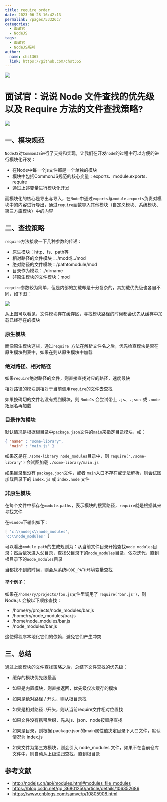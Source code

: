 ```yaml
---
title: require_order
date: 2023-06-28 16:42:13
permalink: /pages/53326c/
categories: 
  - 面试官
  - NodeJS
tags: 
  - 面试官
  - NodeJS系列
author: 
  name: chst365
  link: https://github.com/chst365
---
```

![](https://cdn.jsdelivr.net/gh/chst365/bolgImgs/imgs/topImgs/371.jpg)
# 面试官：说说 Node 文件查找的优先级以及 Require 方法的文件查找策略?

 ![](https://static.vue-js.com/15913530-c9ba-11eb-ab90-d9ae814b240d.png)



## 一、模块规范

`NodeJS`对`CommonJS`进行了支持和实现，让我们在开发`node`的过程中可以方便的进行模块化开发：

- 在Node中每一个js文件都是一个单独的模块
- 模块中包括CommonJS规范的核心变量：exports、module.exports、require
- 通过上述变量进行模块化开发

而模块化的核心是导出与导入，在`Node`中通过`exports`与`module.exports`负责对模块中的内容进行导出，通过`require`函数导入其他模块（自定义模块、系统模块、第三方库模块）中的内容



## 二、查找策略

`require`方法接收一下几种参数的传递：

- 原生模块：http、fs、path等
- 相对路径的文件模块：./mod或../mod
- 绝对路径的文件模块：/pathtomodule/mod
- 目录作为模块：./dirname
- 非原生模块的文件模块：mod

`require`参数较为简单，但是内部的加载却是十分复杂的，其加载优先级也各自不同，如下图：

 ![](https://static.vue-js.com/33ae8ef0-c9ba-11eb-85f6-6fac77c0c9b3.png)

从上图可以看见，文件模块存在缓存区，寻找模块路径的时候都会优先从缓存中加载已经存在的模块



### 原生模块

而像原生模块这些，通过`require `方法在解析文件名之后，优先检查模块是否在原生模块列表中，如果在则从原生模块中加载



### 绝对路径、相对路径

如果`require`绝对路径的文件，则直接查找对应的路径，速度最快

相对路径的模块则相对于当前调用`require`的文件去查找

如果按确切的文件名没有找到模块，则 `NodeJs` 会尝试带上 `.js`、`.json `或 `.node `拓展名再加载


### 目录作为模块

默认情况是根据根目录中`package.json`文件的`main`来指定目录模块，如：

```json
{ "name" : "some-library",
  "main" : "main.js" }
```

如果这是在` ./some-library node_modules `目录中，则 `require('./some-library')` 会试图加载 `./some-library/main.js`

如果目录里没有 `package.json`文件，或者 `main`入口不存在或无法解析，则会试图加载目录下的 `index.js` 或 `index.node` 文件





### 非原生模块

在每个文件中都存在`module.paths`，表示模块的搜索路径，`require`就是根据其来寻找文件

在`window`下输出如下：

```js
[ 'c:\\nodejs\\node_modules',
'c:\\node_modules' ]
```

可以看出`module path`的生成规则为：从当前文件目录开始查找`node_modules`目录；然后依次进入父目录，查找父目录下的`node_modules`目录，依次迭代，直到根目录下的`node_modules`目录

当都找不到的时候，则会从系统`NODE_PATH`环境变量查找

#### 举个例子：

如果在`/home/ry/projects/foo.js`文件里调用了 `require('bar.js')`，则 Node.js 会按以下顺序查找：

- /home/ry/projects/node_modules/bar.js
- /home/ry/node_modules/bar.js
- /home/node_modules/bar.js
- /node_modules/bar.js

这使得程序本地化它们的依赖，避免它们产生冲突



## 三、总结

通过上面模块的文件查找策略之后，总结下文件查找的优先级：

- 缓存的模块优先级最高

- 如果是内置模块，则直接返回，优先级仅次缓存的模块
- 如果是绝对路径 / 开头，则从根目录找
- 如果是相对路径 ./开头，则从当前require文件相对位置找
- 如果文件没有携带后缀，先从js、json、node按顺序查找
- 如果是目录，则根据 package.json的main属性值决定目录下入口文件，默认情况为 index.js
- 如果文件为第三方模块，则会引入 node_modules 文件，如果不在当前仓库文件中，则自动从上级递归查找，直到根目录



## 参考文献

- http://nodejs.cn/api/modules.html#modules_file_modules
- https://blog.csdn.net/qq_36801250/article/details/106352686
- https://www.cnblogs.com/samve/p/10805908.html